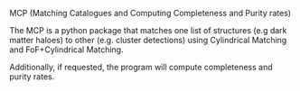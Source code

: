 MCP (Matching Catalogues and Computing Completeness and Purity rates)



The MCP is a python package that matches one list of structures (e.g dark matter haloes) to other (e.g. cluster detections) using Cylindrical Matching and FoF+Cylindrical Matching. 

Additionally, if requested, the program will compute completeness and purity rates.
